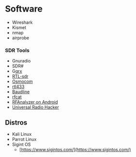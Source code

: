 # Software

* Wireshark
* Kismet
* nmap
* airprobe

### SDR Tools

* Gnuradio
* SDR\#
* G[qrx](https://github.com/aueb/automotivesec/wiki/gqrx)
* [RTL-sdr](https://github.com/aueb/automotivesec/wiki/RTL-sdr)
* [Osmocom](https://github.com/aueb/automotivesec/wiki/Osmocom)
* [rtl433](https://github.com/aueb/automotivesec/wiki/rtl433)
* [Baudline](https://github.com/aueb/automotivesec/wiki/Baudline)
* [rfcat](https://github.com/aueb/automotivesec/wiki/rfcat)
* [RFAnalyzer on Android](https://github.com/aueb/automotivesec/wiki/RFAnalyzer)
* [Universal Radio Hacker](https://github.com/aueb/automotivesec/wiki/urh)

## Distros

* Kali Linux
* Parrot Linux
* Sigint OS
  * [https://www.sigintos.com/](https://www.sigintos.com/)

